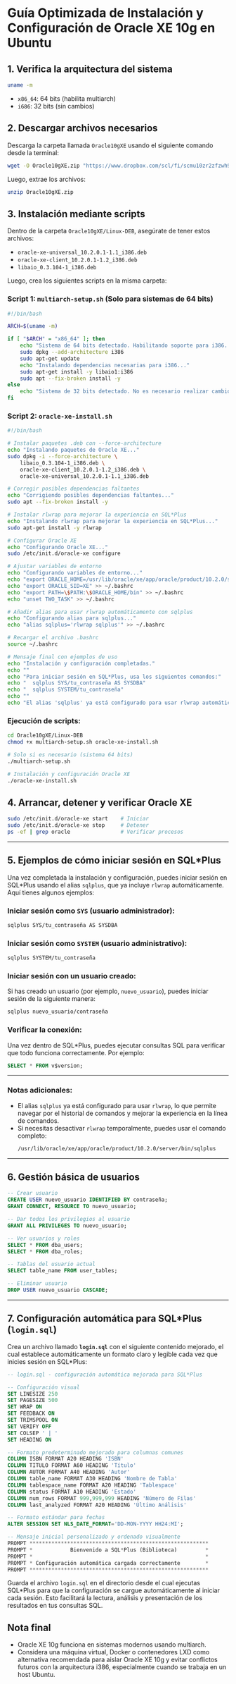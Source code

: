 # Guía Optimizada de Instalación y Configuración de Oracle XE 10g en Ubuntu

## 1. Verifica la arquitectura del sistema

```bash
uname -m
```
- `x86_64`: 64 bits (habilita multiarch)
- `i686`: 32 bits (sin cambios)

## 2. Descargar archivos necesarios

Descarga la carpeta llamada `Oracle10gXE` usando el siguiente comando desde la terminal:

```bash
wget -O Oracle10gXE.zip "https://www.dropbox.com/scl/fi/scmu10zr2zfzwh9mkje6z/Oracle10gXE.zip?rlkey=xyl0606by1fjw5jy7rpv4qszk&st=cr718ejs&dl=1"
```

Luego, extrae los archivos:

```bash
unzip Oracle10gXE.zip
```

## 3. Instalación mediante scripts

Dentro de la carpeta `Oracle10gXE/Linux-DEB`, asegúrate de tener estos archivos:
- `oracle-xe-universal_10.2.0.1-1.1_i386.deb`
- `oracle-xe-client_10.2.0.1-1.2_i386.deb`
- `libaio_0.3.104-1_i386.deb`

Luego, crea los siguientes scripts en la misma carpeta:

### Script 1: `multiarch-setup.sh` (Solo para sistemas de 64 bits)

```bash
#!/bin/bash

ARCH=$(uname -m)

if [ "$ARCH" = "x86_64" ]; then
    echo "Sistema de 64 bits detectado. Habilitando soporte para i386..."
    sudo dpkg --add-architecture i386
    sudo apt-get update
    echo "Instalando dependencias necesarias para i386..."
    sudo apt-get install -y libaio1:i386
    sudo apt --fix-broken install -y
else
    echo "Sistema de 32 bits detectado. No es necesario realizar cambios adicionales."
fi
```

### Script 2: `oracle-xe-install.sh`

```bash
#!/bin/bash

# Instalar paquetes .deb con --force-architecture
echo "Instalando paquetes de Oracle XE..."
sudo dpkg -i --force-architecture \
    libaio_0.3.104-1_i386.deb \
    oracle-xe-client_10.2.0.1-1.2_i386.deb \
    oracle-xe-universal_10.2.0.1-1.1_i386.deb

# Corregir posibles dependencias faltantes
echo "Corrigiendo posibles dependencias faltantes..."
sudo apt --fix-broken install -y

# Instalar rlwrap para mejorar la experiencia en SQL*Plus
echo "Instalando rlwrap para mejorar la experiencia en SQL*Plus..."
sudo apt-get install -y rlwrap

# Configurar Oracle XE
echo "Configurando Oracle XE..."
sudo /etc/init.d/oracle-xe configure

# Ajustar variables de entorno
echo "Configurando variables de entorno..."
echo "export ORACLE_HOME=/usr/lib/oracle/xe/app/oracle/product/10.2.0/server" >> ~/.bashrc
echo "export ORACLE_SID=XE" >> ~/.bashrc
echo "export PATH=\$PATH:\$ORACLE_HOME/bin" >> ~/.bashrc
echo "unset TWO_TASK" >> ~/.bashrc

# Añadir alias para usar rlwrap automáticamente con sqlplus
echo "Configurando alias para sqlplus..."
echo "alias sqlplus='rlwrap sqlplus'" >> ~/.bashrc

# Recargar el archivo .bashrc
source ~/.bashrc

# Mensaje final con ejemplos de uso
echo "Instalación y configuración completadas."
echo ""
echo "Para iniciar sesión en SQL*Plus, usa los siguientes comandos:"
echo "  sqlplus SYS/tu_contraseña AS SYSDBA"
echo "  sqlplus SYSTEM/tu_contraseña"
echo ""
echo "El alias 'sqlplus' ya está configurado para usar rlwrap automáticamente."
```

### Ejecución de scripts:

```bash
cd Oracle10gXE/Linux-DEB
chmod +x multiarch-setup.sh oracle-xe-install.sh

# Solo si es necesario (sistema 64 bits)
./multiarch-setup.sh

# Instalación y configuración Oracle XE
./oracle-xe-install.sh
```

## 4. Arrancar, detener y verificar Oracle XE

```bash
sudo /etc/init.d/oracle-xe start    # Iniciar
sudo /etc/init.d/oracle-xe stop     # Detener
ps -ef | grep oracle                # Verificar procesos
```

---

## 5. Ejemplos de cómo iniciar sesión en SQL*Plus

Una vez completada la instalación y configuración, puedes iniciar sesión en SQL*Plus usando el alias `sqlplus`, que ya incluye `rlwrap` automáticamente. Aquí tienes algunos ejemplos:

### Iniciar sesión como `SYS` (usuario administrador):
```bash
sqlplus SYS/tu_contraseña AS SYSDBA
```

### Iniciar sesión como `SYSTEM` (usuario administrativo):
```bash
sqlplus SYSTEM/tu_contraseña
```

### Iniciar sesión con un usuario creado:
Si has creado un usuario (por ejemplo, `nuevo_usuario`), puedes iniciar sesión de la siguiente manera:
```bash
sqlplus nuevo_usuario/contraseña
```

### Verificar la conexión:
Una vez dentro de SQL*Plus, puedes ejecutar consultas SQL para verificar que todo funciona correctamente. Por ejemplo:
```sql
SELECT * FROM v$version;
```

---

### Notas adicionales:
- El alias `sqlplus` ya está configurado para usar `rlwrap`, lo que permite navegar por el historial de comandos y mejorar la experiencia en la línea de comandos.
- Si necesitas desactivar `rlwrap` temporalmente, puedes usar el comando completo:
  ```bash
  /usr/lib/oracle/xe/app/oracle/product/10.2.0/server/bin/sqlplus
  ```

---

## 6. Gestión básica de usuarios

```sql
-- Crear usuario
CREATE USER nuevo_usuario IDENTIFIED BY contraseña;
GRANT CONNECT, RESOURCE TO nuevo_usuario;

-- Dar todos los privilegios al usuario
GRANT ALL PRIVILEGES TO nuevo_usuario;

-- Ver usuarios y roles
SELECT * FROM dba_users;
SELECT * FROM dba_roles;

-- Tablas del usuario actual
SELECT table_name FROM user_tables;

-- Eliminar usuario
DROP USER nuevo_usuario CASCADE;
```

---

## 7. Configuración automática para SQL*Plus (`login.sql`)

Crea un archivo llamado **`login.sql`** con el siguiente contenido mejorado, el cual establece automáticamente un formato claro y legible cada vez que inicies sesión en SQL*Plus:

```sql
-- login.sql - configuración automática mejorada para SQL*Plus

-- Configuración visual
SET LINESIZE 250
SET PAGESIZE 500
SET WRAP ON
SET FEEDBACK ON
SET TRIMSPOOL ON
SET VERIFY OFF
SET COLSEP ' | '
SET HEADING ON

-- Formato predeterminado mejorado para columnas comunes
COLUMN ISBN FORMAT A20 HEADING 'ISBN'
COLUMN TITULO FORMAT A60 HEADING 'Título'
COLUMN AUTOR FORMAT A40 HEADING 'Autor'
COLUMN table_name FORMAT A30 HEADING 'Nombre de Tabla'
COLUMN tablespace_name FORMAT A20 HEADING 'Tablespace'
COLUMN status FORMAT A10 HEADING 'Estado'
COLUMN num_rows FORMAT 999,999,999 HEADING 'Número de Filas'
COLUMN last_analyzed FORMAT A20 HEADING 'Último Análisis'

-- Formato estándar para fechas
ALTER SESSION SET NLS_DATE_FORMAT='DD-MON-YYYY HH24:MI';

-- Mensaje inicial personalizado y ordenado visualmente
PROMPT *********************************************************
PROMPT *            Bienvenido a SQL*Plus (Biblioteca)         *
PROMPT *                                                       *
PROMPT * Configuración automática cargada correctamente        *
PROMPT *********************************************************
```

Guarda el archivo `login.sql` en el directorio desde el cual ejecutas SQL*Plus para que la configuración se cargue automáticamente al iniciar cada sesión. Esto facilitará la lectura, análisis y presentación de los resultados en tus consultas SQL.

## Nota final
- Oracle XE 10g funciona en sistemas modernos usando multiarch.
- Considera una máquina virtual, Docker o contenedores LXD como alternativa recomendada para aislar Oracle XE 10g y evitar conflictos futuros con la arquitectura i386, especialmente cuando se trabaja en un host Ubuntu.

